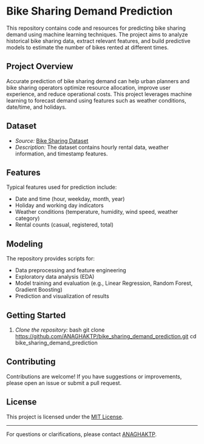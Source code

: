 # Bike Sharing Demand Prediction

This repository contains code and resources for predicting bike sharing demand using machine learning techniques. The project aims to analyze historical bike sharing data, extract relevant features, and build predictive models to estimate the number of bikes rented at different times.

## Project Overview

Accurate prediction of bike sharing demand can help urban planners and bike sharing operators optimize resource allocation, improve user experience, and reduce operational costs. This project leverages machine learning to forecast demand using features such as weather conditions, date/time, and holidays.

## Dataset

- *Source:* [Bike Sharing Dataset](https://github.com/ANAGHAKTP/bike_sharing_demand_prediction/blob/main/1730285261-SeoulBikeData.csv)
- *Description:* The dataset contains hourly rental data, weather information, and timestamp features.

## Features

Typical features used for prediction include:
- Date and time (hour, weekday, month, year)
- Holiday and working day indicators
- Weather conditions (temperature, humidity, wind speed, weather category)
- Rental counts (casual, registered, total)

## Modeling

The repository provides scripts for:
- Data preprocessing and feature engineering
- Exploratory data analysis (EDA)
- Model training and evaluation (e.g., Linear Regression, Random Forest, Gradient Boosting)
- Prediction and visualization of results

## Getting Started

1. *Clone the repository:*
   bash
   git clone https://github.com/ANAGHAKTP/bike_sharing_demand_prediction.git
   cd bike_sharing_demand_prediction
   


## Contributing

Contributions are welcome! If you have suggestions or improvements, please open an issue or submit a pull request.

## License

This project is licensed under the [MIT License](LICENSE).

---

For questions or clarifications, please contact [ANAGHAKTP](https://github.com/ANAGHAKTP).
